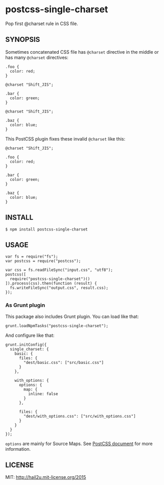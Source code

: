 postcss-single-charset
======================

Pop first @charset rule in CSS file.


SYNOPSIS
--------

Sometimes concatenated CSS file has `@charset` directive in the middle or has
many `@charset` directives:

    .foo {
      color: red;
    }
    
    @charset "Shift_JIS";
    
    .bar {
      color: green;
    }
    
    @charset "Shift_JIS";
    
    .baz {
      color: blue;
    }

This PostCSS plugin fixes these invalid `@charset` like this:

    @charset "Shift_JIS";
    
    .foo {
      color: red;
    }
    
    .bar {
      color: green;
    }
    
    .baz {
      color: blue;
    }


INSTALL
-------

    $ npm install postcss-single-charset


USAGE
-----

    var fs = require("fs");
    var postcss = require("postcss");
    
    var css = fs.readFileSync("input.css", "utf8");
    postcss([
      require("postcss-single-charset")()
    ]).process(css).then(function (result) {
      fs.writeFileSync("output.css", result.css);
    });


### As Grunt plugin

This package also includes Grunt plugin. You can load like that:

    grunt.loadNpmTasks("postcss-single-charset");

And configure like that:

    grunt.initConfig({
      single_charset: {
        basic: {
          files: {
            "dest/basic.css": ["src/basic.css"]
          }
        },
    
        with_options: {
          options: {
            map: {
              inline: false
            }
          },
    
          files: {
            "dest/with_options.css": ["src/with_options.css"]
          }
        }
      }
    });

`options` are mainly for Source Maps. See [PostCSS document][1] for more
information.


LICENSE
-------

MIT: http://hail2u.mit-license.org/2015


[1]: https://github.com/postcss/postcss#source-map
